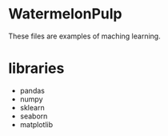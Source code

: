 # WatermelonPulp
These files are examples of maching learning.

# libraries
- pandas
- numpy
- sklearn
- seaborn
- matplotlib